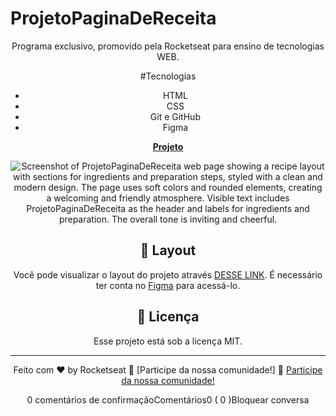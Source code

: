 # ProjetoPaginaDeReceita

<div align="center">

Programa exclusivo, promovido pela Rocketseat para ensino de tecnologias WEB.

<div align="center">

#Tecnologias

- HTML
- CSS
- Git e GitHub
- Figma

[**Projeto**][def]

[def]: Untitled-1html

![Screenshot of ProjetoPaginaDeReceita web page showing a recipe layout with sections for ingredients and preparation steps, styled with a clean and modern design. The page uses soft colors and rounded elements, creating a welcoming and friendly atmosphere. Visible text includes ProjetoPaginaDeReceita as the header and labels for ingredients and preparation. The overall tone is inviting and cheerful.](.GitHub/preview.png)

## 🔖 Layout

Você pode visualizar o layout do projeto através [DESSE LINK](https://www.figma.com/design/sM0SbcotG87kDnkzrJPfJk/P%C3%A1gina-de-receita--Community-?node-id=915-685&t=URX6FFUIOqa3MElc-0). É necessário ter conta no [Figma](https://figma.com) para acessá-lo.

## :memo: Licença

Esse projeto está sob a licença MIT.

---

Feito com ♥ by Rocketseat :wave: [Participe da nossa comunidade!] :wave: [Participe da nossa comunidade!](https://discord.gg/rocketseat)


[license]: https://img.shields.io/static/v1?label=license&message=MIT&color=49AA26&labelColor=000000
0 comentários de confirmaçãoComentários0 ( 0 )Bloquear conversa